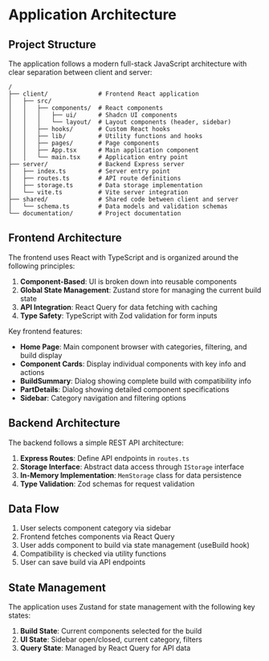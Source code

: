 # Application Architecture

## Project Structure

The application follows a modern full-stack JavaScript architecture with clear separation between client and server:

```
/
├── client/              # Frontend React application
│   ├── src/
│   │   ├── components/  # React components
│   │   │   ├── ui/      # Shadcn UI components
│   │   │   └── layout/  # Layout components (header, sidebar)
│   │   ├── hooks/       # Custom React hooks
│   │   ├── lib/         # Utility functions and hooks
│   │   ├── pages/       # Page components
│   │   ├── App.tsx      # Main application component
│   │   └── main.tsx     # Application entry point
├── server/              # Backend Express server
│   ├── index.ts         # Server entry point
│   ├── routes.ts        # API route definitions
│   ├── storage.ts       # Data storage implementation
│   └── vite.ts          # Vite server integration
├── shared/              # Shared code between client and server
│   └── schema.ts        # Data models and validation schemas
└── documentation/       # Project documentation
```

## Frontend Architecture

The frontend uses React with TypeScript and is organized around the following principles:

1. **Component-Based**: UI is broken down into reusable components
2. **Global State Management**: Zustand store for managing the current build state
3. **API Integration**: React Query for data fetching with caching 
4. **Type Safety**: TypeScript with Zod validation for form inputs

Key frontend features:

- **Home Page**: Main component browser with categories, filtering, and build display
- **Component Cards**: Display individual components with key info and actions
- **BuildSummary**: Dialog showing complete build with compatibility info
- **PartDetails**: Dialog showing detailed component specifications
- **Sidebar**: Category navigation and filtering options

## Backend Architecture

The backend follows a simple REST API architecture:

1. **Express Routes**: Define API endpoints in `routes.ts`
2. **Storage Interface**: Abstract data access through `IStorage` interface
3. **In-Memory Implementation**: `MemStorage` class for data persistence
4. **Type Validation**: Zod schemas for request validation

## Data Flow

1. User selects component category via sidebar
2. Frontend fetches components via React Query
3. User adds component to build via state management (useBuild hook)
4. Compatibility is checked via utility functions
5. User can save build via API endpoints

## State Management

The application uses Zustand for state management with the following key states:

1. **Build State**: Current components selected for the build
2. **UI State**: Sidebar open/closed, current category, filters
3. **Query State**: Managed by React Query for API data